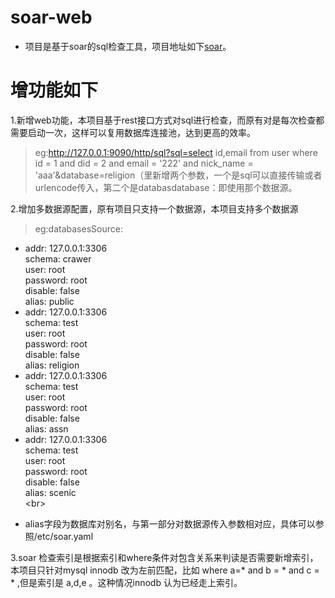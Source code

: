 # soar-web
* 项目是基于soar的sql检查工具，项目地址如下[soar](https://github.com/XiaoMi/soar)。

# 增功能如下
1.新增web功能，本项目基于rest接口方式对sql进行检查，而原有对是每次检查都需要启动一次，这样可以复用数据库连接池，达到更高的效率。
> eg:http://127.0.0.1:9090/http/sql?sql=select id,email  from user where id = 1 and did = 2  and email = '222'   and nick_name = 'aaa'&database=religion（里新增两个参数，一个是sql可以直接传输或者urlencode传入，第二个是databasdatabase：即使用那个数据源。

2.增加多数据源配置，原有项目只支持一个数据源，本项目支持多个数据源
>eg:databasesSource:
   - addr: 127.0.0.1:3306 <br/>
     schema: crawer <br/>
     user: root <br/>
     password: root <br/>
     disable: false <br/>
     alias: public <br/>
   - addr: 127.0.0.1:3306 <br/>
     schema: test <br/>
     user: root <br/>
     password: root <br/>
     disable: false <br/>
     alias: religion <br/>
   - addr: 127.0.0.1:3306 <br/>
     schema: test <br/>
     user: root <br/>
     password: root <br/>
     disable: false <br/>
     alias: assn <br/>
   - addr: 127.0.0.1:3306 <br/>
     schema: test <br/>
     user: root <br/>
     password: root <br/>
     disable: false <br/>
     alias: scenic <br/><br\>
   * alias字段为数据库对别名，与第一部分对数据源传入参数相对应，具体可以参照/etc/soar.yaml
   
3.soar 检查索引是根据索引和where条件对包含关系来判读是否需要新增索引，本项目只针对mysql innodb 改为左前匹配，比如 where a=*
and b = * and c = * ,但是索引是 a,d,e  。这种情况innodb 认为已经走上索引。
